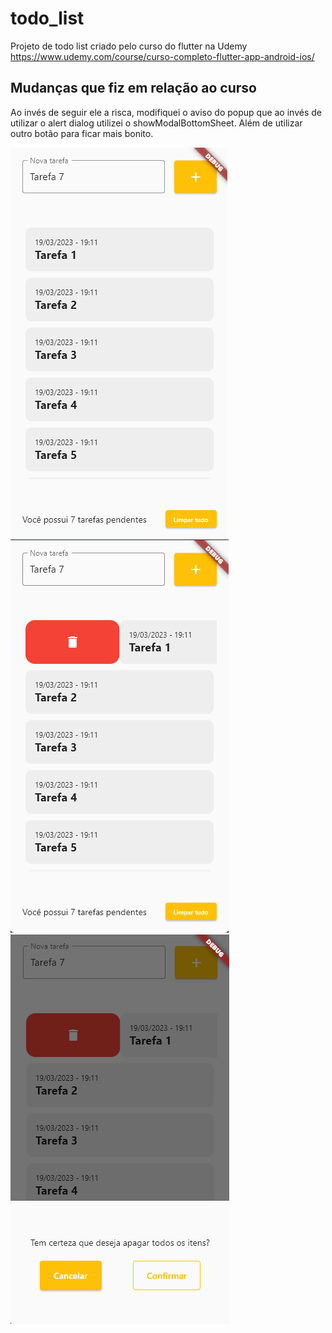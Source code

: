 # todo_list

Projeto de todo list criado pelo curso do flutter na Udemy https://www.udemy.com/course/curso-completo-flutter-app-android-ios/

## Mudanças que fiz em relação ao curso

Ao invés de seguir ele a risca, modifiquei o aviso do popup que ao invés de utilizar o alert dialog utilizei o showModalBottomSheet. Além de utilizar outro botão para ficar mais bonito.

![alt text](https://github.com/alepfilho/todo_list_flutter/blob/main/print_1.png?raw=true)
![alt text](https://github.com/alepfilho/todo_list_flutter/blob/main/print_2.png?raw=true)
![alt text](https://github.com/alepfilho/todo_list_flutter/blob/main/print_3.png?raw=true)
